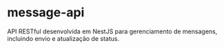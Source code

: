 # message-api
API RESTful desenvolvida em NestJS para gerenciamento de mensagens, incluindo envio e atualização de status.
